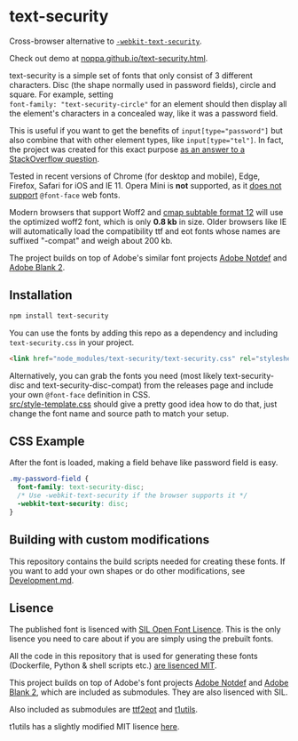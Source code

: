# text-security
Cross-browser alternative to [`-webkit-text-security`](https://developer.mozilla.org/en-US/docs/Web/CSS/-webkit-text-security).

Check out demo at [noppa.github.io/text-security.html](noppa.github.io/text-security.html).

text-security is a simple set of fonts that only consist of 3 different characters.
Disc (the shape normally used in password fields), circle and square. For example, setting  
`font-family: "text-security-circle"` for
an element should then display all the element's characters in a concealed
way, like it was a password field.

This is useful if you want to get the benefits of `input[type="password"]`
but also combine that with other element types, like `input[type="tel"]`. In
fact, the project was created for this exact purpose [as an answer to a
StackOverflow
question](https://stackoverflow.com/questions/36935576/how-to-make-input-type-tel-work-as-type-password/36950075#36950075).

Tested in recent versions of Chrome (for desktop and mobile), Edge,
Firefox, Safari for iOS and IE 11. Opera Mini is **not** supported, as it
[does not support](https://caniuse.com/#feat=fontface) `@font-face` web fonts.

Modern browsers that support Woff2 and
[cmap subtable format 12](https://docs.microsoft.com/en-us/typography/opentype/spec/cmap#format-12-segmented-coverage) will use the optimized woff2 font, which is only **0.8 kb** in size.
Older browsers like IE will automatically load the compatibility ttf and eot fonts
whose names are suffixed "-compat" and weigh about 200 kb.

The project builds on top of Adobe's similar font projects [Adobe Notdef](https://github.com/adobe-fonts/adobe-notdef/tree/1f1f863b2295543598b69bebe42db3e73fe58353)
and [Adobe Blank 2](https://github.com/adobe-fonts/adobe-blank-2/tree/46dce06a42de9230bd96e0c9dffe9b3d40a7a0de).

## Installation
```sh
npm install text-security
```

You can use the fonts by adding this repo as a dependency and including
`text-security.css` in your project.

```html
<link href="node_modules/text-security/text-security.css" rel="stylesheet" type="text/css">`
```
Alternatively, you can grab the fonts you need (most likely text-security-disc and text-security-disc-compat)
from the releases page and include your own `@font-face` definition in CSS.  
[src/style-template.css](src/style-template.css) should give a pretty good idea how to do that, just
change the font name and source path to match your setup.

## CSS Example
After the font is loaded, making a field behave like password field is easy.
```css
.my-password-field {
  font-family: text-security-disc;
  /* Use -webkit-text-security if the browser supports it */
  -webkit-text-security: disc;
}
```

## Building with custom modifications
This repository contains the build scripts needed for creating these fonts.
If you want to add your own shapes or do other modifications, see [Development.md](Development.md).

## Lisence
The published font is lisenced with [SIL Open Font Lisence](https://opensource.org/licenses/OFL-1.1).
This is the only lisence you need to care about if you are simply using the prebuilt fonts.

All the code in this repository that is used for generating these fonts (Dockerfile, Python & shell scripts etc.)
[are lisenced MIT](LISENCE_FOR_BUILDTOOLS).

This project builds on top of Adobe's font projects [Adobe Notdef](https://github.com/adobe-fonts/adobe-notdef/tree/1f1f863b2295543598b69bebe42db3e73fe58353)
and [Adobe Blank 2](https://github.com/adobe-fonts/adobe-blank-2/tree/46dce06a42de9230bd96e0c9dffe9b3d40a7a0de), which are included as submodules.
They are also lisenced with SIL.

Also included as submodules are
[ttf2eot](https://github.com/wget/ttf2eot/tree/b732f41f717cb934b44ed1979d2e42b2db15dc26) and
[t1utils](https://github.com/kohler/t1utils/blob/3f1ddda424353f0f926dd28efa47b0ac61556ce8).  

t1utils has a slightly modified MIT lisence [here](https://github.com/kohler/t1utils/blob/3f1ddda424353f0f926dd28efa47b0ac61556ce8/LICENSE).

